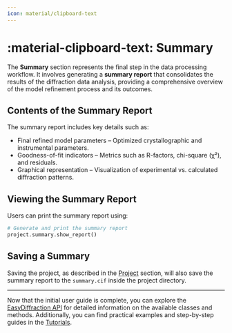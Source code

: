 ```yaml
---
icon: material/clipboard-text
---
```


# :material-clipboard-text: Summary

The **Summary** section represents the final step in the data processing
workflow. It involves generating a **summary report** that consolidates the
results of the diffraction data analysis, providing a comprehensive overview
of the model refinement process and its outcomes.

## Contents of the Summary Report

The summary report includes key details such as:

- Final refined model parameters – Optimized crystallographic and instrumental parameters.
- Goodness-of-fit indicators – Metrics such as R-factors, chi-square (χ²), and residuals.
- Graphical representation – Visualization of experimental vs. calculated diffraction patterns.

## Viewing the Summary Report

Users can print the summary report using:

```python
# Generate and print the summary report
project.summary.show_report()
```
<!--
This command will display a structured summary of the analysis results,
including model parameters, fit statistics, and data visualizations.
-->

## Saving a Summary

Saving the project, as described in the [Project](project.md) section,
will also save the summary report to the `summary.cif` inside the project directory.

<!--
## Exporting the Summary Report

EasyDiffraction allows exporting the summary report in various formats for
further analysis and documentation:

- Human-readable text format (.txt)
- CIF format (.cif) for integration with crystallographic databases
- PDF format (.pdf) for easy sharing and publication
-->

---

Now that the initial user guide is complete, you can explore the
[EasyDiffraction API](../../api-reference/index.md) for detailed information on the available 
classes and methods. Additionally, you can find practical examples and 
step-by-step guides in the [Tutorials](../../tutorials/index.md).
